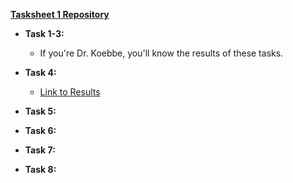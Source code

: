 **[Tasksheet 1 Repository](https://github.com/jaxtonw/math4610/tree/master/Tasksheet1)**

+ **Task 1-3:**
  - If you're Dr. Koebbe, you'll know the results of these tasks.
+ **Task 4:**
  - [Link to Results](https://github.com/jaxtonw/math4610/tree/master/Tasksheet1/Task4)
+ **Task 5:**

+ **Task 6:**

+ **Task 7:**

+ **Task 8:**
